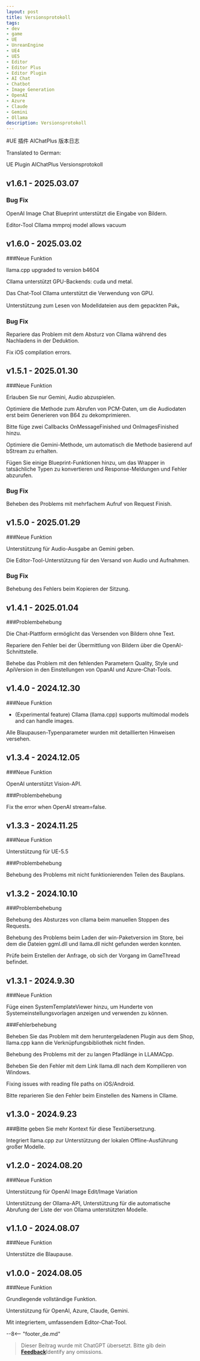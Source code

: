 ```yaml
---
layout: post
title: Versionsprotokoll
tags:
- dev
- game
- UE
- UnreanEngine
- UE4
- UE5
- Editor
- Editor Plus
- Editor Plugin
- AI Chat
- Chatbot
- Image Generation
- OpenAI
- Azure
- Claude
- Gemini
- Ollama
description: Versionsprotokoll
---
```


<meta property="og:title" content="UE 插件 AIChatPlus 版本日志" />

#UE 插件 AIChatPlus 版本日志

Translated to German:

UE Plugin AIChatPlus Versionsprotokoll

## v1.6.1 - 2025.03.07

### Bug Fix

OpenAI Image Chat Blueprint unterstützt die Eingabe von Bildern.

Editor-Tool Cllama mmproj model allows vacuum

## v1.6.0 - 2025.03.02

###Neue Funktion

llama.cpp upgraded to version b4604

Cllama unterstützt GPU-Backends: cuda und metal.

Das Chat-Tool Cllama unterstützt die Verwendung von GPU.

Unterstützung zum Lesen von Modelldateien aus dem gepackten Pak。

### Bug Fix

Repariere das Problem mit dem Absturz von Cllama während des Nachladens in der Deduktion.

Fix iOS compilation errors.

## v1.5.1 - 2025.01.30

###Neue Funktion

Erlauben Sie nur Gemini, Audio abzuspielen.

Optimiere die Methode zum Abrufen von PCM-Daten, um die Audiodaten erst beim Generieren von B64 zu dekomprimieren.

Bitte füge zwei Callbacks OnMessageFinished und OnImagesFinished hinzu.

Optimiere die Gemini-Methode, um automatisch die Methode basierend auf bStream zu erhalten.

Fügen Sie einige Blueprint-Funktionen hinzu, um das Wrapper in tatsächliche Typen zu konvertieren und Response-Meldungen und Fehler abzurufen.

### Bug Fix

Beheben des Problems mit mehrfachem Aufruf von Request Finish.

## v1.5.0 - 2025.01.29

###Neue Funktion

Unterstützung für Audio-Ausgabe an Gemini geben.

Die Editor-Tool-Unterstützung für den Versand von Audio und Aufnahmen.

### Bug Fix

Behebung des Fehlers beim Kopieren der Sitzung.

## v1.4.1 - 2025.01.04

###Problembehebung

Die Chat-Plattform ermöglicht das Versenden von Bildern ohne Text.

Repariere den Fehler bei der Übermittlung von Bildern über die OpenAI-Schnittstelle.

Behebe das Problem mit den fehlenden Parametern Quality, Style und ApiVersion in den Einstellungen von OpanAI und Azure-Chat-Tools.

## v1.4.0 - 2024.12.30

###Neue Funktion

* (Experimental feature) Cllama (llama.cpp) supports multimodal models and can handle images.

Alle Blaupausen-Typenparameter wurden mit detaillierten Hinweisen versehen.

## v1.3.4 - 2024.12.05

###Neue Funktion

OpenAI unterstützt Vision-API.

###Problembehebung

Fix the error when OpenAI stream=false.

## v1.3.3 - 2024.11.25

###Neue Funktion

Unterstützung für UE-5.5

###Problembehebung

Behebung des Problems mit nicht funktionierenden Teilen des Bauplans.

## v1.3.2 - 2024.10.10

###Problembehebung

Behebung des Absturzes von cllama beim manuellen Stoppen des Requests.

Behebung des Problems beim Laden der win-Paketversion im Store, bei dem die Dateien ggml.dll und llama.dll nicht gefunden werden konnten.

Prüfe beim Erstellen der Anfrage, ob sich der Vorgang im GameThread befindet.

## v1.3.1 - 2024.9.30

###Neue Funktion

Füge einen SystemTemplateViewer hinzu, um Hunderte von Systemeinstellungsvorlagen anzeigen und verwenden zu können.

###Fehlerbehebung

Beheben Sie das Problem mit dem heruntergeladenen Plugin aus dem Shop, llama.cpp kann die Verknüpfungsbibliothek nicht finden.

Behebung des Problems mit der zu langen Pfadlänge in LLAMACpp.

Beheben Sie den Fehler mit dem Link llama.dll nach dem Kompilieren von Windows.

Fixing issues with reading file paths on iOS/Android.

Bitte reparieren Sie den Fehler beim Einstellen des Namens in Cllame.

## v1.3.0 - 2024.9.23

###Bitte geben Sie mehr Kontext für diese Textübersetzung.

Integriert llama.cpp zur Unterstützung der lokalen Offline-Ausführung großer Modelle.

## v1.2.0 - 2024.08.20

###Neue Funktion

Unterstützung für OpenAI Image Edit/Image Variation

Unterstützung der Ollama-API, Unterstützung für die automatische Abrufung der Liste der von Ollama unterstützten Modelle.

## v1.1.0 - 2024.08.07

###Neue Funktion

Unterstütze die Blaupause.

## v1.0.0 - 2024.08.05

###Neue Funktion

Grundlegende vollständige Funktion.

Unterstützung für OpenAI, Azure, Claude, Gemini.

Mit integriertem, umfassendem Editor-Chat-Tool.

--8<-- "footer_de.md"


> Dieser Beitrag wurde mit ChatGPT übersetzt. Bitte gib dein [**Feedback**](https://github.com/disenone/wiki_blog/issues/new)Identify any omissions. 
